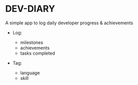 # DEV-DIARY
A simple app to log daily developer progress & achievements

- Log:
    - milestones 
    - achievements
    - tasks completed
    
- Tag: 
    - language
    - skill

